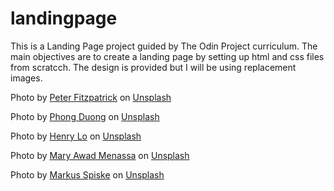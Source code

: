# landingpage

This is a Landing Page project guided by The Odin Project curriculum. The main objectives are to create a landing page by setting up html and css files from scratcch. The design is provided but I will be using replacement images.

Photo by <a href="https://unsplash.com/@pjfitzpatrick?utm_source=unsplash&utm_medium=referral&utm_content=creditCopyText">Peter Fitzpatrick</a> on <a href="https://unsplash.com/s/photos/mountain-climbing?utm_source=unsplash&utm_medium=referral&utm_content=creditCopyText">Unsplash</a>
  
Photo by <a href="https://unsplash.com/@phongduong?utm_source=unsplash&utm_medium=referral&utm_content=creditCopyText">Phong Duong</a> on <a href="https://unsplash.com/s/photos/learn?utm_source=unsplash&utm_medium=referral&utm_content=creditCopyText">Unsplash</a>
  

Photo by <a href="https://unsplash.com/@henrydrama?utm_source=unsplash&utm_medium=referral&utm_content=creditCopyText">Henry Lo</a> on <a href="https://unsplash.com/s/photos/road?utm_source=unsplash&utm_medium=referral&utm_content=creditCopyText">Unsplash</a>
  
Photo by <a href="https://unsplash.com/@seatosummit?utm_source=unsplash&utm_medium=referral&utm_content=creditCopyText">Mary Awad Menassa</a> on <a href="https://unsplash.com/s/photos/snow-mountain?utm_source=unsplash&utm_medium=referral&utm_content=creditCopyText">Unsplash</a>
  
Photo by <a href="https://unsplash.com/@markusspiske?utm_source=unsplash&utm_medium=referral&utm_content=creditCopyText">Markus Spiske</a> on <a href="https://unsplash.com/s/photos/painting?utm_source=unsplash&utm_medium=referral&utm_content=creditCopyText">Unsplash</a>
  